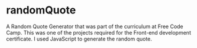 # randomQuote

A Random Quote Generator that was part of the curriculum at Free Code Camp. This was one of the projects required for the Front-end development certificate. I used JavaScript to generate the random quote. 
